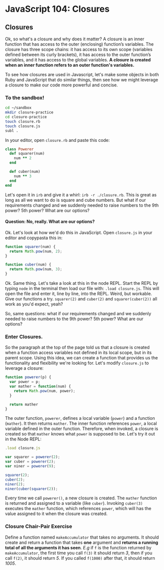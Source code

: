 # JavaScript 104: Closures

## Closures

Ok, so what's a closure and why does it matter? A closure is an inner function that has access to the outer (enclosing) function’s variables. The closure has three scope chains: it has access to its own scope (variables defined between its curly brackets), it has access to the outer function’s variables, and it has access to the global variables. __A _closure_ is created when an inner function refers to an outer function's variables.__

To see how closures are used in Javascript, let's make some objects in both Ruby and JavaScript that do similar things, then see how we might leverage a closure to make our code more powerful and concise.

### To the sandbox!

```bash
cd ~/sandbox
mkdir closure-practice
cd closure-practice
touch closure.rb
touch closure.js
subl .
```

In your editor, open `closure.rb` and paste this code:

```ruby
class Powerer
  def squarer(num)
    num ** 2
  end

  def cuber(num)
    num ** 3
  end
end
```

Let's open it in `irb` and give it a whirl: `irb -r ./closure.rb`. This is great as long as all we want to do is square and cube numbers. But what if our requirements changed and we suddenly needed to raise numbers to the 9th power? 5th power? What are our options?

#### Question: No, really. What are our options?

Ok. Let's look at how we'd do this in JavaScript. Open `closure.js` in your editor and copypasta this in:

```javascript
function squarer(num) {
  return Math.pow(num, 2);
}

function cuber(num) {
  return Math.pow(num, 3);
}
```

Ok. Same thing. Let's take a look at this in the node REPL. Start the REPL by typing `node` in the terminal then load our file with: `.load closure.js`. This will open the file and enter it, line by line, into the REPL. Weird, but workable. Give our functions a try. `squarer(2)` and `cuber(2)` and `squarer(cuber(2))` all work as you'd expect, yeah?

So, same questions: what if our requirements changed and we suddenly needed to raise numbers to the 9th power? 5th power? What are our options?

### Enter Closures.
So the paragraph at the top of the page told us that a closure is created when a function access variables not defined in its local scope, but in its parent scope.  Using this idea, we can create a function that provides us the functionality and flexibility we're looking for. Let's modify `closure.js` to leverage a closure:

```javascript
function powerer(p) {
  var power = p;
  var mather = function(num) {
    return Math.pow(num, power);
  }

  return mather
}
```

The outer function, `powerer`, defines a local variable (`power`) and a function (`mather`). It then returns `mather`. The inner function references `power`, a local variable defined in the outer function. Therefore, when invoked, a closure is created so that `mather` knows what `power` is supposed to be. Let's try it out in the Node REPL:

```javascript
.load closure.js

var squarer = powerer(2);
var cuber = powerer(2);
var niner = powerer(9);

squarer(2);
cuber(2);
niner(2);
niner(cuber(squarer(2));
```

Every time we call `powerer()`, a new closure is created. The `mather` function is returned and assigned to a variable (like `cuber`). Invoking `cuber(3)` executes the `mather` function, which references `power`, which will has the value assigned to it when the closure was created.

### Closure Chair-Pair Exercise

Define a function named `makeAccumulator` that takes no arguments. It should create and return a function that takes __one__ argument and __returns a running total of all the arguments it has seen__. _E.g_ if `f` is the function returned by `makeAccumulator`, the first time you call `f(3)` it should return _3_, then if you call `f(2)`, it should return _5_. If you called `f(1000)` after that, it should return _1005_.
